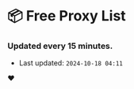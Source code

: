 # :package: Free Proxy List
### Updated every 15 minutes.

- Last updated: `2024-10-18 04:11`

:heart:
